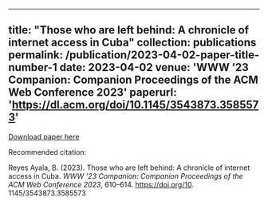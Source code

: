
---
title: "Those who are left behind: A chronicle of internet access in Cuba"
collection: publications
permalink: /publication/2023-04-02-paper-title-number-1
date: 2023-04-02
venue: 'WWW ’23 Companion: Companion Proceedings of the ACM Web Conference
2023'
paperurl: 'https://dl.acm.org/doi/10.1145/3543873.3585573'
---

[Download paper here](https://dl.acm.org/doi/10.1145/3543873.3585573)

Recommended citation:  

Reyes Ayala, B. (2023). Those who are left behind: A chronicle of internet access in Cuba. _WWW ’23
Companion: Companion Proceedings of the ACM Web Conference 2023_, 610–614. https://doi.org/10.
1145/3543873.3585573
